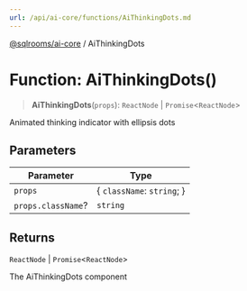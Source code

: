 ```yaml
---
url: /api/ai-core/functions/AiThinkingDots.md
---
```

[@sqlrooms/ai-core](../index.md) / AiThinkingDots

# Function: AiThinkingDots()

> **AiThinkingDots**(`props`): `ReactNode` | `Promise`<`ReactNode`>

Animated thinking indicator with ellipsis dots

## Parameters

| Parameter | Type |
| ------ | ------ |
| `props` | { `className`: `string`; } |
| `props.className`? | `string` |

## Returns

`ReactNode` | `Promise`<`ReactNode`>

The AiThinkingDots component
